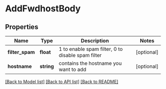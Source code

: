 # AddFwdhostBody

## Properties
Name | Type | Description | Notes
------------ | ------------- | ------------- | -------------
**filter_spam** | **float** | 1 to enable spam filter, 0 to disable spam filter | [optional] 
**hostname** | **string** | contains the hostname you want to add | [optional] 

[[Back to Model list]](../../README.md#documentation-for-models) [[Back to API list]](../../README.md#documentation-for-api-endpoints) [[Back to README]](../../README.md)


